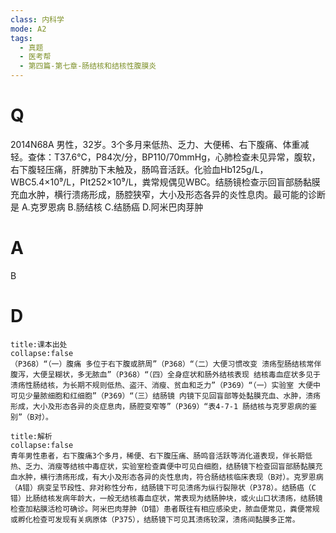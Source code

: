 ```yaml
---
class: 内科学
mode: A2
tags:
  - 真题
  - 医考帮
  - 第四篇-第七章-肠结核和结核性腹膜炎
---
```


# Q
2014N68A 男性，32岁。3个多月来低热、乏力、大便稀、右下腹痛、体重减轻。查体：T37.6℃，P84次/分，BP110/70mmHg，心肺检查未见异常，腹软，右下腹轻压痛，肝脾肋下未触及，肠鸣音活跃。化验血Hb125g/L，WBC5.4×10⁹/L，Plt252×10⁹/L，粪常规偶见WBC。结肠镜检查示回盲部肠黏膜充血水肿，横行溃疡形成，肠腔狭窄，大小及形态各异的炎性息肉。最可能的诊断是
A.克罗恩病
B.肠结核
C.结肠癌
D.阿米巴肉芽肿

# A
B
# D
```ad-note
title:课本出处
collapse:false
（P368）“（一）腹痛 多位于右下腹或脐周”（P368）“（二）大便习惯改变 溃疡型肠结核常伴腹泻，大便呈糊状，多无脓血”（P368）“（四）全身症状和肠外结核表现 结核毒血症状多见于溃疡性肠结核，为长期不规则低热、盗汗、消瘦、贫血和乏力”（P369）“（一）实验室 大便中可见少量脓细胞和红细胞”（P369）“（三）结肠镜 内镜下见回盲部等处黏膜充血、水肿，溃疡形成，大小及形态各异的炎症息肉，肠腔变窄等”（P369）“表4-7-1 肠结核与克罗恩病的鉴别”（B对）。
```

```ad-summary
title:解析
collapse:false
青年男性患者，右下腹痛3个多月，稀便、右下腹压痛、肠鸣音活跃等消化道表现，伴长期低热、乏力、消瘦等结核中毒症状，实验室检查粪便中可见白细胞，结肠镜下检查回盲部肠黏膜充血水肿，横行溃疡形成，有大小及形态各异的炎性息肉，符合肠结核临床表现（B对）。克罗恩病（A错）病变呈节段性、非对称性分布，结肠镜下可见溃疡为纵行裂隙状（P378）。结肠癌（C错）比肠结核发病年龄大，一般无结核毒血症状，常表现为结肠肿块，或火山口状溃疡，结肠镜检查加粘膜活检可确诊。阿米巴肉芽肿（D错）患者既往有相应感染史，脓血便常见，粪便常规或孵化检查可发现有关病原体（P375），结肠镜下可见其溃疡较深，溃疡间黏膜多正常。
```

